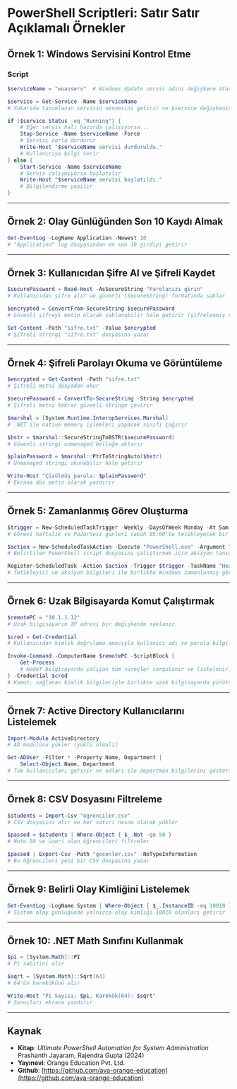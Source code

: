 # PowerShell Scriptleri: Satır Satır Açıklamalı Örnekler

## Örnek 1: Windows Servisini Kontrol Etme

### Script

```powershell
$serviceName = "wuauserv"  # Windows Update servis adını değişkene atar

$service = Get-Service -Name $serviceName  
# Yukarıda tanımlanan servisin nesnesini getirir ve $service değişkenine atar

if ($service.Status -eq "Running") {
    # Eğer servis hali hazırda çalışıyorsa...
    Stop-Service -Name $serviceName -Force
    # Servisi zorla durdurur
    Write-Host "$serviceName servisi durduruldu."
    # Kullanıcıya bilgi verir
} else {
    Start-Service -Name $serviceName
    # Servis çalışmıyorsa başlatılır
    Write-Host "$serviceName servisi başlatıldı."
    # Bilgilendirme yapılır
}
```

---

## Örnek 2: Olay Günlüğünden Son 10 Kaydı Almak

```powershell
Get-EventLog -LogName Application -Newest 10
# "Application" log dosyasından en son 10 girdiyi getirir
```

---

## Örnek 3: Kullanıcıdan Şifre Al ve Şifreli Kaydet

```powershell
$securePassword = Read-Host -AsSecureString "Parolanızı girin"
# Kullanıcıdan şifre alır ve güvenli (SecureString) formatında saklar

$encrypted = ConvertFrom-SecureString $securePassword
# Güvenli şifreyi metin olarak saklanabilir hale getirir (şifrelenmiş string)

Set-Content -Path "sifre.txt" -Value $encrypted
# Şifreli stringi "sifre.txt" dosyasına yazar
```

---

## Örnek 4: Şifreli Parolayı Okuma ve Görüntüleme

```powershell
$encrypted = Get-Content -Path "sifre.txt"
# Şifreli metni dosyadan okur

$securePassword = ConvertTo-SecureString -String $encrypted
# Şifreli metni tekrar güvenli stringe çevirir

$marshal = [System.Runtime.InteropServices.Marshal]
# .NET ile native memory işlemleri yapacak sınıfı çağırır

$bstr = $marshal::SecureStringToBSTR($securePassword)
# Güvenli stringi unmanaged belleğe aktarır

$plainPassword = $marshal::PtrToStringAuto($bstr)
# Unmanaged stringi okunabilir hale getirir

Write-Host "Çözülmüş parola: $plainPassword"
# Ekrana düz metin olarak yazdırır
```

---

## Örnek 5: Zamanlanmış Görev Oluşturma

```powershell
$trigger = New-ScheduledTaskTrigger -Weekly -DaysOfWeek Monday -At 5am
# Görevi haftalık ve Pazartesi günleri sabah 05:00'te tetikleyecek bir zamanlayıcı oluşturur

$action = New-ScheduledTaskAction -Execute "PowerShell.exe" -Argument "-File C:\scripts\health.ps1"
# Belirtilen PowerShell script dosyasını çalıştırmak için aksiyon tanımlar

Register-ScheduledTask -Action $action -Trigger $trigger -TaskName "HealthCheckTask" -Description "Weekly health check"
# Tetikleyici ve aksiyon bilgileri ile birlikte Windows zamanlanmış görev olarak kaydeder
```

---

## Örnek 6: Uzak Bilgisayarda Komut Çalıştırmak

```powershell
$remotePC = "10.1.1.12"
# Uzak bilgisayarın IP adresi bir değişkende saklanır.

$cred = Get-Credential
# Kullanıcıdan kimlik doğrulama amacıyla kullanıcı adı ve parola bilgileri alınır.

Invoke-Command -ComputerName $remotePC -ScriptBlock {
    Get-Process
    # Hedef bilgisayarda çalışan tüm süreçler sorgulanır ve listelenir.
} -Credential $cred
# Komut, sağlanan kimlik bilgileriyle birlikte uzak bilgisayarda yürütülür.
```

---

## Örnek 7: Active Directory Kullanıcılarını Listelemek

```powershell
Import-Module ActiveDirectory
# AD modülünü yükler (yüklü olmalı)

Get-ADUser -Filter * -Property Name, Department | 
    Select-Object Name, Department
# Tüm kullanıcıları getirir ve adları ile departman bilgilerini gösterir
```

---

## Örnek 8: CSV Dosyasını Filtreleme

```powershell
$students = Import-Csv "ogrenciler.csv"
# CSV dosyasını alır ve her satırı nesne olarak yükler

$passed = $students | Where-Object { $_.Not -ge 50 }
# Notu 50 ve üzeri olan öğrencileri filtreler

$passed | Export-Csv -Path "gecenler.csv" -NoTypeInformation
# Bu öğrencileri yeni bir CSV dosyasına yazar
```

---

## Örnek 9: Belirli Olay Kimliğini Listelemek

```powershell
Get-EventLog -LogName System | Where-Object { $_.InstanceID -eq 10010 }
# Sistem olay günlüğünde yalnızca olay kimliği 10010 olanları getirir
```

---

## Örnek 10: .NET Math Sınıfını Kullanmak

```powershell
$pi = [System.Math]::PI
# Pi sabitini alır

$sqrt = [System.Math]::Sqrt(64)
# 64'ün karekökünü alır

Write-Host "Pi Sayısı: $pi, Karekök(64): $sqrt"
# Sonuçları ekrana yazdırır
```

---

## Kaynak

- **Kitap**: *Ultimate PowerShell Automation for System Administration*  
  Prashanth Jayaram, Rajendra Gupta (2024)  
- **Yayınevi**: Orange Education Pvt. Ltd.  
- **Github**: [https://github.com/ava-orange-education](https://github.com/ava-orange-education)
